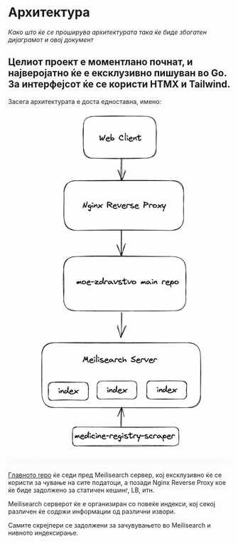 # Архитектура
*Како што ќе се проширува архитектурата така ќе биде збогатен дијаграмот и овој документ* 


Целиот проект е моментлано почнат, и најверојатно ќе е ексклузивно пишуван во Go. За интерфејсот ќе се користи HTMX и Tailwind.
---
Засега архитектурата е доста едноставна, имено:
![architecture_v2.png](./architecture_v2.png)


[Главното repo](https://github.com/moe-zdravstvo/moe-zdravstvo-main) ќе седи пред Meilisearch сервер, кој ексклузивно ќе се користи за чување на сите податоци, а позади Nginx Reverse Proxy кое ќе биде задолжено за статичен кешинг, LB, итн.


Meilisearch серверот ќе е организиран со повеќе индекси, кој секој различен ќе содржи информации од различни извори.

Самите скрејпери се задолжени за зачувувањето во Meilisearch и нивното индексирање.

